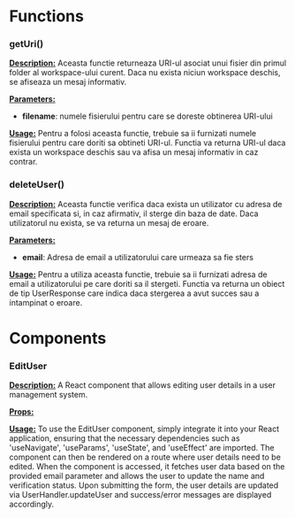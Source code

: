 # **Functions**

### **getUri()**

<u>**Description:**</u>
Aceasta functie returneaza URI-ul asociat unui fisier din primul folder al workspace-ului curent. Daca nu exista niciun workspace deschis, se afiseaza un mesaj informativ.

<u>**Parameters:**</u>
- **filename**: numele fisierului pentru care se doreste obtinerea URI-ului

<u>**Usage:**</u>
Pentru a folosi aceasta functie, trebuie sa ii furnizati numele fisierului pentru care doriti sa obtineti URI-ul. Functia va returna URI-ul daca exista un workspace deschis sau va afisa un mesaj informativ in caz contrar.

### **deleteUser()**

<u>**Description:**</u>
Aceasta functie verifica daca exista un utilizator cu adresa de email specificata si, in caz afirmativ, il sterge din baza de date. Daca utilizatorul nu exista, se va returna un mesaj de eroare.

<u>**Parameters:**</u>
- **email**: Adresa de email a utilizatorului care urmeaza sa fie sters

<u>**Usage:**</u>
Pentru a utiliza aceasta functie, trebuie sa ii furnizati adresa de email a utilizatorului pe care doriti sa il stergeti. Functia va returna un obiect de tip UserResponse care indica daca stergerea a avut succes sau a intampinat o eroare.

# **Components**

### **EditUser**

<u>**Description:**</u>
A React component that allows editing user details in a user management system.

<u>**Props:**</u>


<u>**Usage:**</u>
To use the EditUser component, simply integrate it into your React application, ensuring that the necessary dependencies such as 'useNavigate', 'useParams', 'useState', and 'useEffect' are imported. The component can then be rendered on a route where user details need to be edited. When the component is accessed, it fetches user data based on the provided email parameter and allows the user to update the name and verification status. Upon submitting the form, the user details are updated via UserHandler.updateUser and success/error messages are displayed accordingly.

